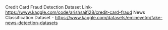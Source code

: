 Credit Card Fraud Detection Dataset Link-https://www.kaggle.com/code/arishsaifi28/credit-card-fraud
News Classification Dataset - https://www.kaggle.com/datasets/emineyetm/fake-news-detection-datasets

